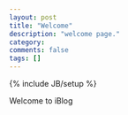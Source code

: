 ```yaml
---
layout: post
title: "Welcome"
description: "welcome page."
category: 
comments: false
tags: []
---
```

{% include JB/setup %}

Welcome to iBlog
